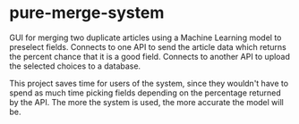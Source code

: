 # pure-merge-system
GUI for merging two duplicate articles using a Machine Learning model to preselect fields.
Connects to one API to send the article data which returns the percent chance that it is a good field.
Connects to another API to upload the selected choices to a database.

This project saves time for users of the system, since they wouldn't have to spend as much time picking fields depending on the percentage returned by the API. The more the system is used, the more accurate the model will be.

